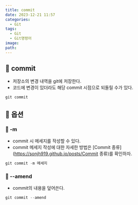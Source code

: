 ```yaml
---
title: commit
date: 2023-12-21 11:57
categories:
  - Git
tags:
  - Git
  - Git명령어
image: 
path:
---
```


## 🌈 commit
+ 저장소의 변경 내역을 git에 저장한다.
+ 코드에 변경이 있더라도 해당 commit 시점으로 되돌릴 수가 있다.

```cs
git commit
```

## 🌈 옵션
### 📌 -m
+ commit 시 메세지를 작성할 수 있다.
+ commit 메세지 작성에 대한 자세한 방법은 [Commit 종류](https://sonjh919.github.io/posts/Commit 종류)를 확인하자.
```cs
git commit -m 메세지
```

### 📌 --amend
+ commit의 내용을 덮어쓴다.
```cs
git commit --amend
```
